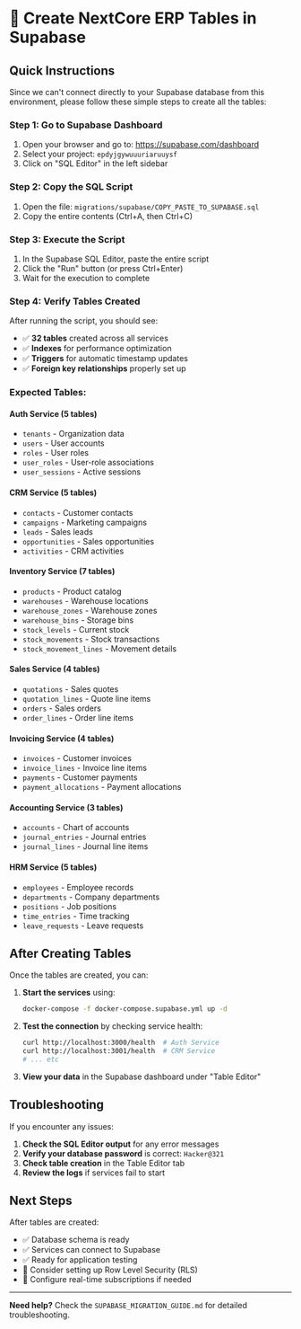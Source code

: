 # 🚀 Create NextCore ERP Tables in Supabase

## Quick Instructions

Since we can't connect directly to your Supabase database from this environment, please follow these simple steps to create all the tables:

### Step 1: Go to Supabase Dashboard
1. Open your browser and go to: https://supabase.com/dashboard
2. Select your project: `epdyjgywuuuriaruuysf`
3. Click on "SQL Editor" in the left sidebar

### Step 2: Copy the SQL Script
1. Open the file: `migrations/supabase/COPY_PASTE_TO_SUPABASE.sql`
2. Copy the entire contents (Ctrl+A, then Ctrl+C)

### Step 3: Execute the Script
1. In the Supabase SQL Editor, paste the entire script
2. Click the "Run" button (or press Ctrl+Enter)
3. Wait for the execution to complete

### Step 4: Verify Tables Created
After running the script, you should see:
- ✅ **32 tables** created across all services
- ✅ **Indexes** for performance optimization
- ✅ **Triggers** for automatic timestamp updates
- ✅ **Foreign key relationships** properly set up

### Expected Tables:

#### Auth Service (5 tables)
- `tenants` - Organization data
- `users` - User accounts  
- `roles` - User roles
- `user_roles` - User-role associations
- `user_sessions` - Active sessions

#### CRM Service (5 tables)
- `contacts` - Customer contacts
- `campaigns` - Marketing campaigns
- `leads` - Sales leads
- `opportunities` - Sales opportunities
- `activities` - CRM activities

#### Inventory Service (7 tables)
- `products` - Product catalog
- `warehouses` - Warehouse locations
- `warehouse_zones` - Warehouse zones
- `warehouse_bins` - Storage bins
- `stock_levels` - Current stock
- `stock_movements` - Stock transactions
- `stock_movement_lines` - Movement details

#### Sales Service (4 tables)
- `quotations` - Sales quotes
- `quotation_lines` - Quote line items
- `orders` - Sales orders
- `order_lines` - Order line items

#### Invoicing Service (4 tables)
- `invoices` - Customer invoices
- `invoice_lines` - Invoice line items
- `payments` - Customer payments
- `payment_allocations` - Payment allocations

#### Accounting Service (3 tables)
- `accounts` - Chart of accounts
- `journal_entries` - Journal entries
- `journal_lines` - Journal line items

#### HRM Service (5 tables)
- `employees` - Employee records
- `departments` - Company departments
- `positions` - Job positions
- `time_entries` - Time tracking
- `leave_requests` - Leave requests

## After Creating Tables

Once the tables are created, you can:

1. **Start the services** using:
   ```bash
   docker-compose -f docker-compose.supabase.yml up -d
   ```

2. **Test the connection** by checking service health:
   ```bash
   curl http://localhost:3000/health  # Auth Service
   curl http://localhost:3001/health  # CRM Service
   # ... etc
   ```

3. **View your data** in the Supabase dashboard under "Table Editor"

## Troubleshooting

If you encounter any issues:

1. **Check the SQL Editor output** for any error messages
2. **Verify your database password** is correct: `Hacker@321`
3. **Check table creation** in the Table Editor tab
4. **Review the logs** if services fail to start

## Next Steps

After tables are created:
- ✅ Database schema is ready
- ✅ Services can connect to Supabase
- ✅ Ready for application testing
- 🔄 Consider setting up Row Level Security (RLS)
- 🔄 Configure real-time subscriptions if needed

---

**Need help?** Check the `SUPABASE_MIGRATION_GUIDE.md` for detailed troubleshooting.